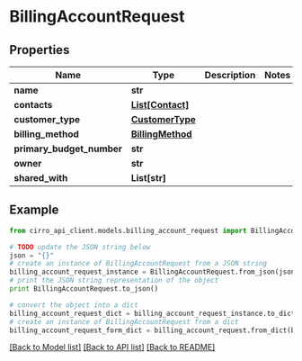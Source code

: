 # BillingAccountRequest


## Properties

Name | Type | Description | Notes
------------ | ------------- | ------------- | -------------
**name** | **str** |  | 
**contacts** | [**List[Contact]**](Contact.md) |  | 
**customer_type** | [**CustomerType**](CustomerType.md) |  | 
**billing_method** | [**BillingMethod**](BillingMethod.md) |  | 
**primary_budget_number** | **str** |  | 
**owner** | **str** |  | 
**shared_with** | **List[str]** |  | 

## Example

```python
from cirro_api_client.models.billing_account_request import BillingAccountRequest

# TODO update the JSON string below
json = "{}"
# create an instance of BillingAccountRequest from a JSON string
billing_account_request_instance = BillingAccountRequest.from_json(json)
# print the JSON string representation of the object
print BillingAccountRequest.to_json()

# convert the object into a dict
billing_account_request_dict = billing_account_request_instance.to_dict()
# create an instance of BillingAccountRequest from a dict
billing_account_request_form_dict = billing_account_request.from_dict(billing_account_request_dict)
```
[[Back to Model list]](../README.md#documentation-for-models) [[Back to API list]](../README.md#documentation-for-api-endpoints) [[Back to README]](../README.md)


